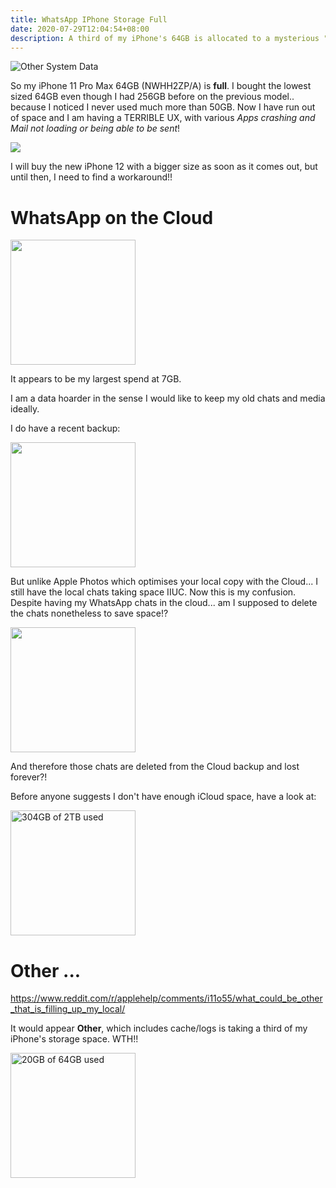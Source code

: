 ```yaml
---
title: WhatsApp IPhone Storage Full
date: 2020-07-29T12:04:54+08:00
description: A third of my iPhone's 64GB is allocated to a mysterious "Other"
---
```


<img src="https://s.natalian.org/2020-08-03/other.jpeg" alt="Other System Data">


So my iPhone 11 Pro Max 64GB (NWHH2ZP/A) is **full**. I bought the lowest sized
64GB even though I had 256GB before on the previous model.. because I noticed I
never used much more than 50GB. Now I have run out of space and I am having a
TERRIBLE UX, with various _Apps crashing and Mail not loading or being able to
be sent_!

<img src="https://s.natalian.org/2020-07-29/whatsapp-largest.png">

I will buy the new iPhone 12 with a bigger size as soon as it comes out, but
until then, I need to find a workaround!!

# WhatsApp on the Cloud

<img width="200" src="https://s.natalian.org/2020-07-28/full.jpeg">

It appears to be my largest spend at 7GB.

I am a data hoarder in the sense I would like to keep my old chats and media
ideally.

I do have a recent backup:

<img width="200" src="https://s.natalian.org/2020-07-29/backed-up.png">

But unlike Apple Photos which optimises your local copy with the Cloud... I
still have the local chats taking space IIUC. Now this is my confusion. Despite
having my WhatsApp chats in the cloud... am I supposed to delete the chats
nonetheless to save space!?

<img width="200" src="https://s.natalian.org/2020-07-28/delete.png">

And therefore those chats are deleted from the Cloud backup and lost forever?!

Before anyone suggests I don't have enough iCloud space, have a look at:

<img width="200" src="https://s.natalian.org/2020-07-31/icloud.png" alt="304GB of 2TB used">

# Other ...

<https://www.reddit.com/r/applehelp/comments/i11o55/what_could_be_other_that_is_filling_up_my_local/>

It would appear **Other**, which includes cache/logs is taking a third of my iPhone's storage space. WTH!!

<img width="200" src="https://s.natalian.org/2020-08-02/others.png" alt="20GB of 64GB used">
